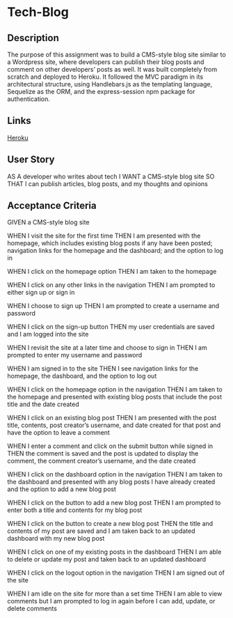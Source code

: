 # Tech-Blog

## Description
The purpose of this assignment was to build a CMS-style blog site similar to a Wordpress site, where developers can publish their blog posts and comment on other developers’ posts as well. It was built completely from scratch and deployed to Heroku. It followed the MVC paradigm in its architectural structure, using Handlebars.js as the templating language, Sequelize as the ORM, and the express-session npm package for authentication.

## Links
[Heroku](https://radiant-river-51419.herokuapp.com/)

## User Story
AS A developer who writes about tech
I WANT a CMS-style blog site
SO THAT I can publish articles, blog posts, and my thoughts and opinions

## Acceptance Criteria
GIVEN a CMS-style blog site

WHEN I visit the site for the first time
THEN I am presented with the homepage, which includes existing blog posts if any have been posted; navigation links for the homepage and the dashboard; and the option to log in

WHEN I click on the homepage option
THEN I am taken to the homepage

WHEN I click on any other links in the navigation
THEN I am prompted to either sign up or sign in

WHEN I choose to sign up
THEN I am prompted to create a username and password

WHEN I click on the sign-up button
THEN my user credentials are saved and I am logged into the site

WHEN I revisit the site at a later time and choose to sign in
THEN I am prompted to enter my username and password

WHEN I am signed in to the site
THEN I see navigation links for the homepage, the dashboard, and the option to log out

WHEN I click on the homepage option in the navigation
THEN I am taken to the homepage and presented with existing blog posts that include the post title and the date created

WHEN I click on an existing blog post
THEN I am presented with the post title, contents, post creator’s username, and date created for that post and have the option to leave a comment

WHEN I enter a comment and click on the submit button while signed in
THEN the comment is saved and the post is updated to display the comment, the comment creator’s username, and the date created

WHEN I click on the dashboard option in the navigation
THEN I am taken to the dashboard and presented with any blog posts I have already created and the option to add a new blog post

WHEN I click on the button to add a new blog post
THEN I am prompted to enter both a title and contents for my blog post

WHEN I click on the button to create a new blog post
THEN the title and contents of my post are saved and I am taken back to an updated dashboard with my new blog post

WHEN I click on one of my existing posts in the dashboard
THEN I am able to delete or update my post and taken back to an updated dashboard

WHEN I click on the logout option in the navigation
THEN I am signed out of the site

WHEN I am idle on the site for more than a set time
THEN I am able to view comments but I am prompted to log in again before I can add, update, or delete comments
